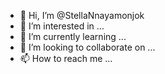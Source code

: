 - 👋 Hi, I’m @StellaNnayamonjok
- 👀 I’m interested in ...
- 🌱 I’m currently learning ...
- 💞️ I’m looking to collaborate on ...
- 📫 How to reach me ...

<!---
StellaNnayamonjok/StellaNnayamonjok is a ✨ special ✨ repository because its `README.md` (this file) appears on your GitHub profile.
You can click the Preview link to take a look at your changes.
--->
